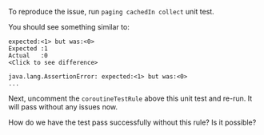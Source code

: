 To reproduce the issue, run `paging cachedIn collect` unit test.

You should see something similar to:

```
expected:<1> but was:<0>
Expected :1
Actual   :0
<Click to see difference>

java.lang.AssertionError: expected:<1> but was:<0>
...
```

Next, uncomment the `coroutineTestRule` above this unit test and re-run.  It will pass without any issues now.


How do we have the test pass successfully without this rule? Is it possible?
